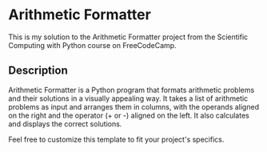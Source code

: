 # Arithmetic Formatter

This is my solution to the Arithmetic Formatter project from the Scientific Computing with Python course on FreeCodeCamp.

## Description

Arithmetic Formatter is a Python program that formats arithmetic problems and their solutions in a visually appealing way. It takes a list of arithmetic problems as input and arranges them in columns, with the operands aligned on the right and the operator (+ or -) aligned on the left. It also calculates and displays the correct solutions.

Feel free to customize this template to fit your project's specifics.

